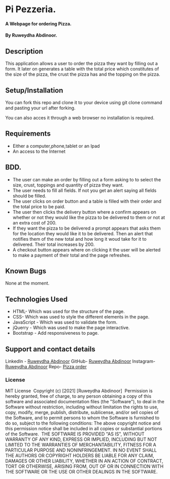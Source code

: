 # Pi Pezzeria.
#### A Webpage for ordering Pizza.
#### By Ruweydha Abdinoor.
## Description
  This application allows a user to order the pizza they want by filling out a form. It later on generates a table with the total price which constitutes of the size of the pizza, the crust the pizza has and the topping on the pizza.
## Setup/Installation 
You can fork this repo and clone it to your device using git clone command and pasting your url after forking.

You can also acces it through a web browser no installation is required.

## Requirements
* Either a computer,phone,tablet or an Ipad
* An access to the Internet

## BDD.
* The user can make an order by filling out a form asking to to select the size, crust, toppings and quantity of pizza they want.
* The user needs to fill all fields. If not you get an alert saying all fields should be filled.
* The user clicks on order button and a table is filled with their order and the total price to be paid.
* The user then clicks the delivery button where a confirm appears on whether or not they would like the pizza to be delivered to them or not at an extra cost of 200.
* If they want the pizza to be delivered a prompt appears that asks them for the location they would like it to be delivered. Then an alert that notifies them of the new total and how long it woud take for it to delivered. Their total increases by 200.
* A checkout button appears where on clicking it the user will be alerted to make a payment of their total and the page refreshes.

## Known Bugs
None at the moment.
## Technologies Used
* HTML- Which was used for the structure of the page.
* CSS- Which was used to style the different elements in the page.
* JavaScript - Which was used to validate the form. 
* jQuerry - Which was used to make the page interactive.
* Bootstrap - Add responsiveness to page.
    
## Support and contact details
LinkedIn - [Ruweydha Abdinoor](https://www.linkedin.com/in/ruweydha-abdinoor-859921224/)
 GitHub- [Ruweydha Abdinoor](https://github.com/Ruweydha)
 Instagram- [Ruweydha Abdinoor](https://www.instagram.com/_.ruweydha._/)
 Repo- [Pizza order](https://github.com/Ruweydha/Pizza-Delivery)
 

### License
MIT License
​
Copyright (c) [2021] [Ruweydha Abdinoor]
​
Permission is hereby granted, free of charge, to any person obtaining a copy
of this software and associated documentation files (the "Software"), to deal
in the Software without restriction, including without limitation the rights
to use, copy, modify, merge, publish, distribute, sublicense, and/or sell
copies of the Software, and to permit persons to whom the Software is
furnished to do so, subject to the following conditions:
​
The above copyright notice and this permission notice shall be included in all
copies or substantial portions of the Software.
​
THE SOFTWARE IS PROVIDED "AS IS", WITHOUT WARRANTY OF ANY KIND, EXPRESS OR
IMPLIED, INCLUDING BUT NOT LIMITED TO THE WARRANTIES OF MERCHANTABILITY,
FITNESS FOR A PARTICULAR PURPOSE AND NONINFRINGEMENT. IN NO EVENT SHALL THE
AUTHORS OR COPYRIGHT HOLDERS BE LIABLE FOR ANY CLAIM, DAMAGES OR OTHER
LIABILITY, WHETHER IN AN ACTION OF CONTRACT, TORT OR OTHERWISE, ARISING FROM,
OUT OF OR IN CONNECTION WITH THE SOFTWARE OR THE USE OR OTHER DEALINGS IN THE
SOFTWARE.